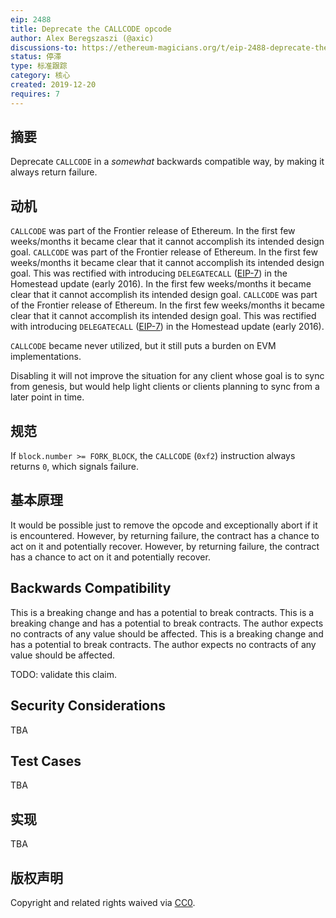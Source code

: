 ```yaml
---
eip: 2488
title: Deprecate the CALLCODE opcode
author: Alex Beregszaszi (@axic)
discussions-to: https://ethereum-magicians.org/t/eip-2488-deprecate-the-callcode-opcode/3957
status: 停滞
type: 标准跟踪
category: 核心
created: 2019-12-20
requires: 7
---
```


## 摘要

Deprecate `CALLCODE` in a *somewhat* backwards compatible way, by making it always return failure.

## 动机

`CALLCODE` was part of the Frontier release of Ethereum. In the first few weeks/months it became clear that it cannot accomplish its intended design goal. `CALLCODE` was part of the Frontier release of Ethereum. In the first few weeks/months it became clear that it cannot accomplish its intended design goal. This was rectified with introducing `DELEGATECALL` ([EIP-7](./eip-7.md)) in the Homestead update (early 2016). In the first few weeks/months it became clear that it cannot accomplish its intended design goal. `CALLCODE` was part of the Frontier release of Ethereum. In the first few weeks/months it became clear that it cannot accomplish its intended design goal. This was rectified with introducing `DELEGATECALL` ([EIP-7](./eip-7.md)) in the Homestead update (early 2016).

`CALLCODE` became never utilized, but it still puts a burden on EVM implementations.

Disabling it will not improve the situation for any client whose goal is to sync from genesis, but would help light clients or clients planning to sync from a later point in time.

## 规范

If `block.number >= FORK_BLOCK`, the `CALLCODE` (`0xf2`) instruction always returns `0`, which signals failure.

## 基本原理

It would be possible just to remove the opcode and exceptionally abort if it is encountered. However, by returning failure, the contract has a chance to act on it and potentially recover. However, by returning failure, the contract has a chance to act on it and potentially recover.

## Backwards Compatibility

This is a breaking change and has a potential to break contracts. This is a breaking change and has a potential to break contracts. The author expects no contracts of any value should be affected. This is a breaking change and has a potential to break contracts. The author expects no contracts of any value should be affected.

TODO: validate this claim.

## Security Considerations

TBA

## Test Cases

TBA

## 实现

TBA

## 版权声明

Copyright and related rights waived via [CC0](../LICENSE.md).
